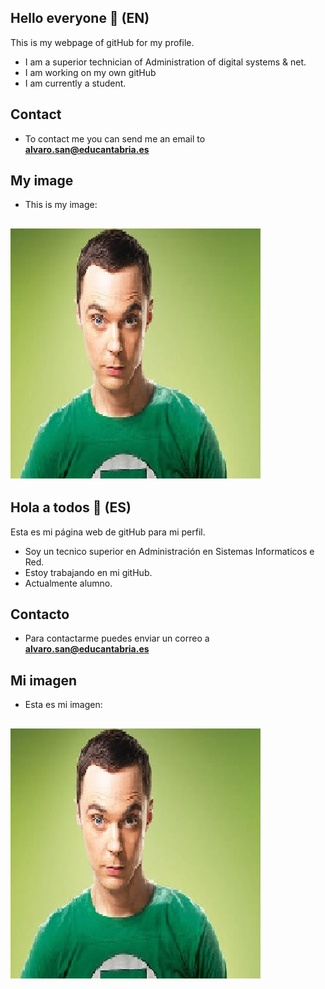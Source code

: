 
## Hello everyone 🙌 (EN)

This is my webpage of gitHub for my profile.

* I am a superior technician of Administration of digital systems & net.
* I am working on my own gitHub
* I am currently a student.

## Contact

* To contact me you can send me an email to **alvaro.san@educantabria.es**

## My image

* This is my image:

![Myimage](https://github.com/AlvaroSanJuan20/AlvaroSanJuan20/blob/main/gitHubImages/githubimage.png)
---

## Hola a todos 🙌 (ES)

Esta es mi página web de gitHub para mi perfil.

* Soy un tecnico superior en Administración en Sistemas Informaticos e Red.
* Estoy trabajando en mi gitHub.
* Actualmente alumno.

## Contacto

* Para contactarme puedes enviar un correo a **alvaro.san@educantabria.es**

## Mi imagen

* Esta es mi imagen:

![Miimagen](https://github.com/AlvaroSanJuan20/AlvaroSanJuan20/blob/main/gitHubImages/githubimage.png)
---

